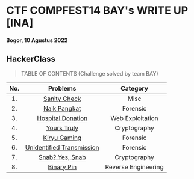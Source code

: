 # CTF COMPFEST14 BAY's WRITE UP [INA]
#### Bogor, 10 Agustus 2022

## HackerClass

> TABLE OF CONTENTS (Challenge solved by team BAY)


|No.|Problems|Category|
|:-:|:------:|:------:|
|1. |[Sanity Check](https://github.com/jon-brandy/COMPFEST14-BAY-WU/blob/d0960e74f566b12d23014157353132ab54c6cf0d/Asset/Misc/Sanity%20Check/README.md)|Misc|
|2. |[Naik Pangkat](https://github.com/jon-brandy/COMPFEST14-BAY-WU/blob/865fd975c7c2c25384f340c14117f12dec450e43/Asset/Forensics/Naik%20Pangkat/README.md)|Forensic|
|3. |[Hospital Donation](https://github.com/jon-brandy/COMPFEST14-BAY-WU/blob/93151cb4a3cd8307a5d4aeffd31bc928ec7bf239/Asset/Web%20Exploitation/Hospital%20Donation/README.md)|Web Exploitation|
|4. |[Yours Truly](https://github.com/jon-brandy/COMPFEST14-BAY-WU/blob/44430dbde8f37af1a6cd8a2b27055deaa77322c4/Asset/Cryptography/Yours%20Truly/README.md)|Cryptography|
|5. |[Kiryu Gaming](https://github.com/jon-brandy/COMPFEST14-BAY-WU/blob/27c12067f80cdf8793c5b697e603747f6cf3476b/Asset/Forensics/Kiryu%20Gaming/README.md)|Forensic|
|6. |[Unidentified Transmission](https://github.com/jon-brandy/COMPFEST14-BAY-WU/blob/1ea1452708799f9efce487d7de1bdb2b3358c194/Asset/Forensics/Unidentified%20Transmission/README.md)|Forensic|
|7. |[Snab? Yes, Snab](https://github.com/jon-brandy/COMPFEST14-BAY-WU/blob/e018c4cc522bc9036034c9450a687674e1235d8a/Asset/Cryptography/Snab%3F%20Yes,%20Snab/README.md)|Cryptography|
|8. |[Binary Pin](https://github.com/jon-brandy/COMPFEST14-BAY-WU/blob/8ef96b5d57cbf21b5e49da79745b9be6ecb4e8df/Asset/Reverse%20Engineering/Binary%20Pin/README.md)|Reverse Engineering|

